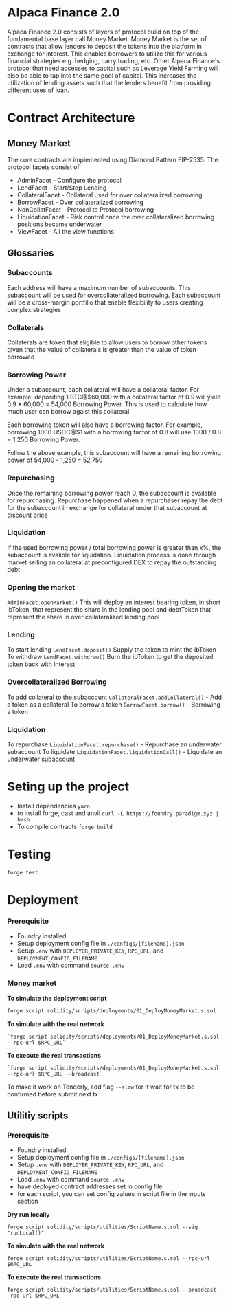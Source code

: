 # Alpaca Finance 2.0

Alpaca Finance 2.0 consists of layers of protocol build on top of the fundamental base layer call Money Market.
Money Market is the set of contracts that allow lenders to deposit the tokens into the platform in exchange for interest. This enables borrowers to utilize this for various financial strategies e.g. hedging, carry trading, etc.
Other Alpaca Finance's protocol that need accesses to capital such as Leverage Yield Farming will also be able
to tap into the same pool of capital. This increases the utilization of lending assets such that the lenders benefit
from providing different uses of loan.

# Contract Architecture

## Money Market

The core contracts are implemented using Diamond Pattern EIP-2535. The protocol facets consist of

- AdminFacet - Configure the protocol
- LendFacet - Start/Stop Lending
- CollateralFacet - Collateral used for over collateralized borrowing
- BorrowFacet - Over collateralized borrowing
- NonCollatFacet - Protocol to Protocol borrowing
- LiquidationFacet - Risk control once the over collateralized borrowing positions became underwater
- ViewFacet - All the view functions

## Glossaries

### Subaccounts

Each address will have a maximum number of subaccounts. This subaccount will be used for overcollateralized borrowing. Each subaccount will be a cross-margin portfilio that enable flexibility to users creating complex strategies

### Collaterals

Collaterals are token that eligible to allow users to borrow other tokens given that the value of collaterals is greater than the value of token borrowed

### Borrowing Power

Under a subaccount, each collateral will have a collateral factor. For example, depositing 1 BTC@$60,000 with a collateral factor of 0.9 will yield 0.9 \* 60,000 = 54,000 Borrowing Power. This is used to calculate how much user can borrow agaist this collateral

Each borrowing token will also have a borrowing factor. For example, borrowing 1000 USDC@$1 with a borrowing factor of 0.8 will use 1000 / 0.8 = 1,250 Borrowing Power.

Follow the above example, this subaccount will have a remaining borrowing power of 54,000 - 1,250 = 52,750

### Repurchasing

Once the remaining borrowing power reach 0, the subaccount is available for repurchasing. Repurchase happened when a repurchaser repay the debt for the subaccount in exchange for collateral under that subaccount at discount price

### Liquidation

If the used borrowing power / total borrowing power is greater than x%, the subaccount is avalible for liquidation. Liquidation process is done through market selling an collateral at preconfigured DEX to repay the outstanding debt

### Opening the market

`AdminFacet.openMarket()` This will deploy an interest bearing token, in short ibToken, that represent the share in the lending pool and debtToken that represent the share in over collateralized lending pool

### Lending

To start lending
`LendFacet.deposit()` Supply the token to mint the ibToken
To withdraw
`LendFacet.withdraw()` Burn the ibToken to get the deposited token back with interest

### Overcollateralized Borrowing

To add collateral to the subaccount
`CollateralFacet.addCollateral()` - Add a token as a collateral
To borrow a token
`BorrowFacet.borrow()` - Borrowing a token

### Liquidation

To repurchase
`LiquidationFacet.repurchase()` - Repurchase an underwater subaccount
To liquidate
`LiquidationFacet.liquidationCall()` - Liquidate an underwater subaccount

# Seting up the project

- Install dependencies
  `yarn`
- to install forge, cast and anvil
  `curl -L https://foundry.paradigm.xyz | bash`
- To compile contracts
  `forge build`

# Testing

```
forge test
```

# Deployment

### Prerequisite

- Foundry installed
- Setup deployment config file in `./configs/[filename].json`
- Setup `.env` with `DEPLOYER_PRIVATE_KEY`, `RPC_URL`, and `DEPLOYMENT_CONFIG_FILENAME`
- Load `.env` with command `source .env`

### Money market

**To simulate the deployment script**

```bash
forge script solidity/scripts/deployments/01_DeployMoneyMarket.s.sol
```

**To simulate with the real network**

```
`forge script solidity/scripts/deployments/01_DeployMoneyMarket.s.sol --rpc-url $RPC_URL`
```

**To execute the real transactions**

```
`forge script solidity/scripts/deployments/01_DeployMoneyMarket.s.sol --rpc-url $RPC_URL --broadcast`
```

To make it work on Tenderly, add flag `--slow` for it wait for tx to be confirmed before submit next tx

## Utilitiy scripts

### Prerequisite

- Foundry installed
- Setup deployment config file in `./configs/[filename].json`
- Setup `.env` with `DEPLOYER_PRIVATE_KEY`, `RPC_URL`, and `DEPLOYMENT_CONFIG_FILENAME`
- Load `.env` with command `source .env`
- have deployed contract addresses set in config file
- for each script, you can set config values in script file in the inputs section

**Dry run locally**

```
forge script solidity/scripts/utilities/ScriptName.s.sol --sig "runLocal()"
```

**To simulate with the real network**

```
forge script solidity/scripts/utilities/ScriptName.s.sol --rpc-url $RPC_URL
```

**To execute the real transactions**

```
forge script solidity/scripts/utilities/ScriptName.s.sol --broadcast --rpc-url $RPC_URL
```
